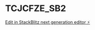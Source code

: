 # TCJCFZE_SB2

[Edit in StackBlitz next generation editor ⚡️](https://stackblitz.com/~/github.com/m0x0m0x/TCJCFZE_SB2)